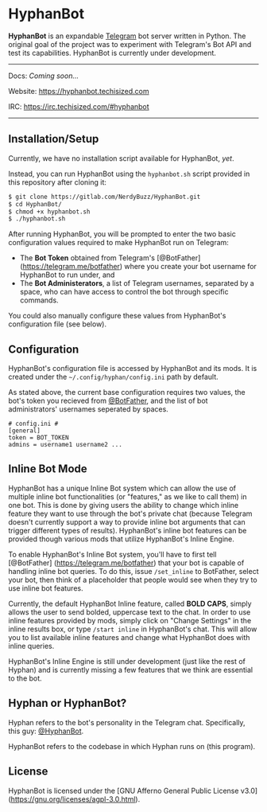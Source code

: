 HyphanBot
=========
**HyphanBot** is an expandable [Telegram](https://telegram.org) bot server
written in Python. The original goal of the project was to experiment with
Telegram's Bot API and test its capabilities. HyphanBot is currently under
development.

---

Docs: *Coming soon...*

Website: <https://hyphanbot.techisized.com>

IRC: <https://irc.techisized.com/#hyphanbot>

---

Installation/Setup
-------------------
Currently, we have no installation script available for HyphanBot, *yet*.

Instead, you can run HyphanBot using the `hyphanbot.sh` script provided in this
repository after cloning it:
```bash
$ git clone https://gitlab.com/NerdyBuzz/HyphanBot.git
$ cd HyphanBot/
$ chmod +x hyphanbot.sh
$ ./hyphanbot.sh
```
After running HyphanBot, you will be prompted to enter the two basic
configuration values required to make HyphanBot run on Telegram:
* The **Bot Token** obtained from Telegram's [@BotFather]
(https://telegram.me/botfather) where you create your bot username for HyphanBot
to run under, and
* The **Bot Administerators**, a list of Telegram usernames, separated by a
space, who can have access to control the bot through specific commands.

You could also manually configure these values from HyphanBot's configuration
file (see below).

Configuration
-------------
HyphanBot's configuration file is accessed by HyphanBot and its mods. It is
created under the `~/.config/hyphan/config.ini` path by default.

As stated above, the current base configuration requires two values, the bot's
token you recieved from [@BotFather](https://telegram.me/botfather), and the
list of bot administrators' usernames seperated by spaces.
```
# config.ini #
[general]
token = BOT_TOKEN
admins = username1 username2 ...
```

Inline Bot Mode
---------------
HyphanBot has a unique Inline Bot system which can allow the use of multiple
inline bot functionalities (or "features," as we like to call them) in one bot.
This is done by giving users the ability to change which inline feature they
want to use through the bot's private chat (because Telegram doesn't currently
support a way to provide inline bot arguments that can trigger different types
of results). HyphanBot's inline bot features can be provided though various
mods that utilize HyphanBot's Inline Engine.

To enable HyphanBot's Inline Bot system, you'll have to first tell [@BotFather]
(https://telegram.me/botfather) that your bot is capable of handling inline bot
queries. To do this, issue `/set_inline` to BotFather, select your bot, then
think of a placeholder that people would see when they try to use inline bot
features.

Currently, the default HyphanBot Inline feature, called **BOLD CAPS**, simply
allows the user to send bolded, uppercase text to the chat. In order to use
inline features provided by mods, simply click on "Change Settings" in the
inline results box, or type `/start inline` in HyphanBot's chat. This will
allow you to list available inline features and change what HyphanBot does with
inline queries.

HyphanBot's Inline Engine is still under development (just like the rest of
Hyphan) and is currently missing a few features that we think are essential to
the bot.

Hyphan or HyphanBot?
--------------------
Hyphan refers to the bot's personality in the Telegram chat. Specifically, this
guy: [@HyphanBot](https://telegram.me/hyphanbot).

HyphanBot refers to the codebase in which Hyphan runs on (this program).

License
-------
HyphanBot is licensed under the
[GNU Afferno General Public License v3.0]
(https://gnu.org/licenses/agpl-3.0.html).